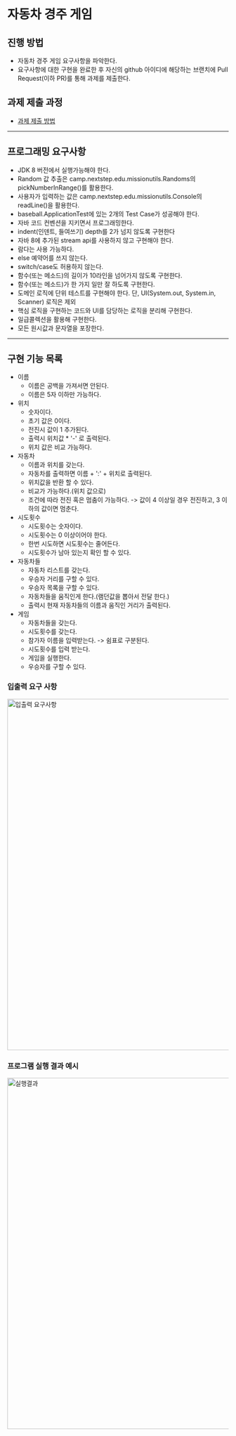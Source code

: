 # 자동차 경주 게임
## 진행 방법
* 자동차 경주 게임 요구사항을 파악한다.
* 요구사항에 대한 구현을 완료한 후 자신의 github 아이디에 해당하는 브랜치에 Pull Request(이하 PR)를 통해 과제를 제출한다.

## 과제 제출 과정
* [과제 제출 방법](https://github.com/next-step/nextstep-docs/tree/master/precourse)

---

## 프로그래밍 요구사항

- JDK 8 버전에서 실행가능해야 한다.
- Random 값 추출은 camp.nextstep.edu.missionutils.Randoms의 pickNumberInRange()를 활용한다.
- 사용자가 입력하는 값은 camp.nextstep.edu.missionutils.Console의 readLine()을 활용한다.
- baseball.ApplicationTest에 있는 2개의 Test Case가 성공해야 한다.
- 자바 코드 컨벤션을 지키면서 프로그래밍한다.
- indent(인덴트, 들여쓰기) depth를 2가 넘지 않도록 구현한다
- 자바 8에 추가된 stream api를 사용하지 않고 구현해야 한다.
- 람다는 사용 가능하다.
- else 예약어를 쓰지 않는다.
- switch/case도 허용하지 않는다.
- 함수(또는 메소드)의 길이가 10라인을 넘어가지 않도록 구현한다.
- 함수(또는 메소드)가 한 가지 일만 잘 하도록 구현한다.
- 도메인 로직에 단위 테스트를 구현해야 한다. 단, UI(System.out, System.in, Scanner) 로직은 제외
- 핵심 로직을 구현하는 코드와 UI를 담당하는 로직을 분리해 구현한다.
- 일급콜렉션을 활용해 구현한다.
- 모든 원시값과 문자열을 포장한다.

---

## 구현 기능 목록
- 이름
  - 이름은 공백을 가져서면 안된다.
  - 이름은 5자 이하만 가능하다.
- 위치
  - 숫자이다.
  - 초기 값은 0이다.
  - 전진시 값이 1 추가된다.
  - 출력시 위치값 * '-' 로 출력된다.
  - 위치 값은 비교 가능하다.
- 자동차
  - 이름과 위치를 갖는다.
  - 자동차를 출력하면 이름 + ':' + 위치로 출력된다.
  - 위치값을 반환 할 수 있다.
  - 비교가 가능하다.(위치 값으로)
  - 조건에 따라 전진 혹은 멈춤이 가능하다. -> 값이 4 이상일 경우 전진하고, 3 이하의 값이면 멈춘다.
- 시도횟수
  - 시도횟수는 숫자이다.
  - 시도횟수는 0 이상이어야 한다.
  - 한번 시도하면 시도횟수는 줄어든다.
  - 시도횟수가 남아 있는지 확인 할 수 있다.
- 자동차들
  - 자동차 리스트를 갖는다.
  - 우승자 거리를 구할 수 있다.
  - 우승자 목록을 구할 수 있다.
  - 자동차들을 움직인게 한다.(램던값을 뽑아서 전달 한다.)
  - 출력시 현재 자동차들의 이름과 움직인 거리가 출력된다.
- 게임
  - 자동차들을 갖는다.
  - 시도횟수를 갖는다.
  - 참가자 이름을 입력받는다. -> 쉼표로 구분된다.
  - 시도횟수를 입력 받는다.
  - 게임을 실행한다.
  - 우승자를 구할 수 있다.

### 입출력 요구 사항
<img width="800" alt="입출력 요구사항" src="https://user-images.githubusercontent.com/20774279/194691343-2b8e74b5-ec1f-43f1-a31b-aa347ff86ad8.png">

### 프로그램 실행 결과 예시
<img width="800" alt="실행결과" src="https://user-images.githubusercontent.com/20774279/194691347-7cf268c0-e194-4e6c-97a5-1a277c744481.png">

